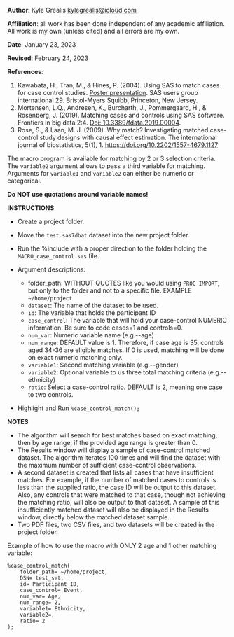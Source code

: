 

**Author**: Kyle Grealis kylegrealis@icloud.com

**Affiliation**: all work has been done independent of any academic affiliation. 
	All work is my own (unless cited) and all errors are my own.

**Date**: January 23, 2023

**Revised**: February 24, 2023

**References**:
1.  Kawabata, H., Tran, M., & Hines, P. (2004). Using SAS to match cases for case 
				control studies. [Poster presentation](https://support.sas.com/resources/papers/proceedings/proceedings/sugi29/173-29.pdf). SAS users group international 29. 
				Bristol-Myers Squibb, Princeton, New Jersey.
2.	Mortensen, L.Q., Andresen, K., Burcharth, J., Pommergaard, H., & Rosenberg, J. 
				(2019). Matching cases and controls using SAS software. Frontiers in big 
				data 2:4. [Doi: 10.3389/fdata.2019.00004](https://www.frontiersin.org/articles/10.3389/fdata.2019.00004/full).
3.	Rose, S., & Laan, M. J. (2009). Why match? Investigating matched case-control 
				study designs with causal effect estimation. The international journal of 
				biostatistics, 5(1), 1. https://doi.org/10.2202/1557-4679.1127

The macro program is available for matching by 2 or 3 selection criteria. The ```variable2``` argument allows to pass a third variable for matching. Arguments for ```variable1``` and ```variable2``` can either be numeric or categorical.


**Do NOT use quotations around variable names!**


**INSTRUCTIONS**
-	Create a project folder.
-	Move the ```test.sas7dbat``` dataset into the new project folder.
-	Run the %include with a proper direction to the folder holding the ```MACRO_case_control.sas``` file.
-	Argument descriptions:
	* 	folder_path: WITHOUT QUOTES like you would using ```PROC IMPORT```, but only to the folder and not to a specific file.
			EXAMPLE ```~/home/project```
	* 	```dataset```: The name of the dataset to be used.
	*	```id```: The variable that holds the participant ID
	*	```case_control```: The variable that will hold your case-control NUMERIC information. Be sure to code cases=1 and controls=0.
	*	```num_var```: Numeric variable name (e.g.--age)
	*	```num_range```: DEFAULT value is 1. Therefore, if case age is 35, controls aged 34-36 are eligible matches. If 0 is used, matching will be done on exact numeric matching only.
	*	```variable1```: Second matching variable (e.g.--gender)
	*	```variable2```: Optional variable to us three total matching criteria (e.g.--ethnicity)
	*	 ```ratio```: Select a case-control ratio. DEFAULT is 2, meaning one case to two controls.
	
-	Highlight and Run ```%case_control_match();```


**NOTES**
-	The algorithm will search for best matches based on exact matching, then by age range, if the provided age range is greater than 0.
-	The Results window will display a sample of case-control matched dataset. The algorithm iterates 100 times and will find the dataset with the maximum number of sufficient case-control observations.
-	A second dataset is created that lists all cases that have insufficient matches. For example, if the number of matched cases to controls is less than the supplied ratio, the case ID will be output to this dataset. Also, any controls that were matched to that case, though not achieving the matching ratio, will also be output to that dataset. A sample of this insufficiently matched dataset will also be displayed in the Results window, directly below the matched dataset sample.
-	Two PDF files, two CSV files, and two datasets will be created in the project folder.
		
		
		
Example of how to use the macro with ONLY 2 age and 1 other matching variable:

```
%case_control_match(
	folder_path= ~/home/project,
	DSN= test_set,
	id= Participant_ID,
	case_control= Event,
	num_var= Age,
	num_range= 2,
	variable1= Ethnicity,
	variable2=,
	ratio= 2
);
```

